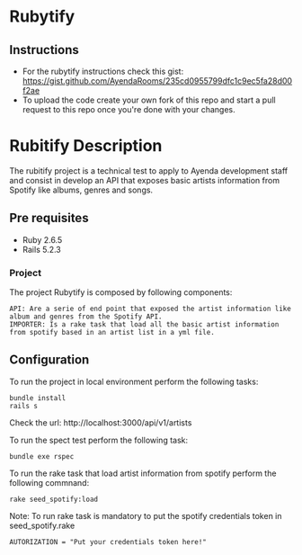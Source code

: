 # Rubytify

## Instructions

- For the rubytify instructions check this gist: https://gist.github.com/AyendaRooms/235cd0955799dfc1c9ec5fa28d00f2ae 
- To upload the code create your own fork of this repo and start a pull request to this repo once you're done with your changes.

# Rubitify Description

The rubitify project is a technical test to apply to Ayenda development staff and consist in develop an API that exposes basic artists information from Spotify like albums, genres and songs. 

## Pre requisites 
* Ruby 2.6.5
* Rails 5.2.3

### Project
The project Rubytify is composed by following components:
```
API: Are a serie of end point that exposed the artist information like album and genres from the Spotify API.
IMPORTER: Is a rake task that load all the basic artist information from spotify based in an artist list in a yml file.  
```

## Configuration 
To run the project in local environment perform the following tasks:
 
```
bundle install
rails s
```

Check the url: http://localhost:3000/api/v1/artists

To run the spect test perform the following task:

```
bundle exe rspec
```

To run the rake task that load artist information from spotify perform the following commnand:

```
rake seed_spotify:load
```

Note: To run rake task is mandatory to put the spotify credentials token in seed_spotify.rake

```
AUTORIZATION = "Put your credentials token here!"
```
